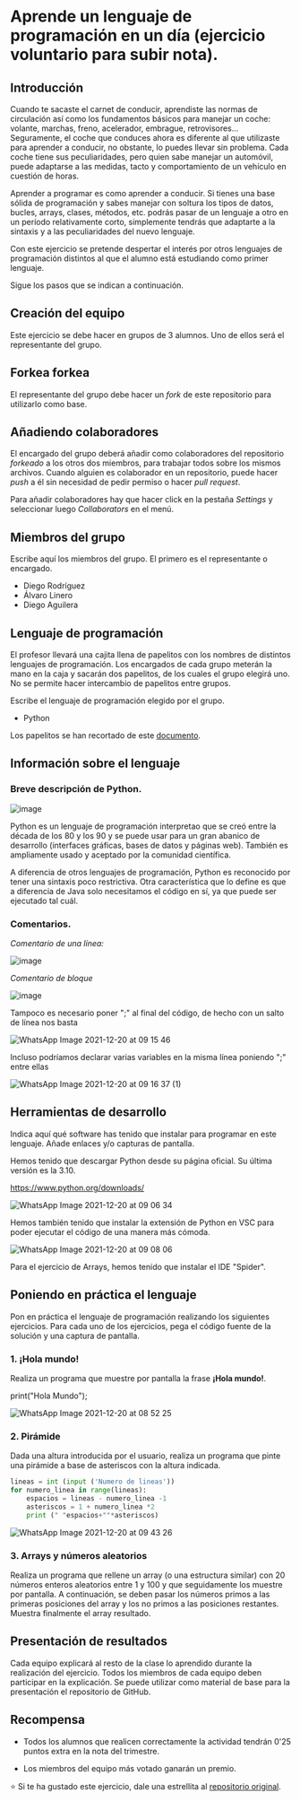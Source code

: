 # Aprende un lenguaje de programación en un día (ejercicio voluntario para subir nota).

## Introducción

Cuando te sacaste el carnet de conducir, aprendiste las normas de circulación así como los fundamentos básicos para manejar un coche: volante, marchas, freno, acelerador, embrague, retrovisores... Seguramente, el coche que conduces ahora es diferente al que utilizaste para aprender a conducir, no obstante, lo puedes llevar sin problema. Cada coche tiene sus peculiaridades, pero quien sabe manejar un automóvil, puede adaptarse a las medidas, tacto y comportamiento de un vehículo en cuestión de horas.

Aprender a programar es como aprender a conducir. Si tienes una base sólida de programación y sabes manejar con soltura los tipos de datos, bucles, arrays, clases, métodos, etc. podrás pasar de un lenguaje a otro en un período relativamente corto, simplemente tendrás que adaptarte a la sintaxis y a las peculiaridades del nuevo lenguaje.

Con este ejercicio se pretende despertar el interés por otros lenguajes de programación distintos al que el alumno está estudiando como primer lenguaje.

Sigue los pasos que se indican a continuación.

## Creación del equipo

Este ejercicio se debe hacer en grupos de 3 alumnos. Uno de ellos será el representante del grupo.

## Forkea forkea

El representante del grupo debe hacer un *fork* de este repositorio para utilizarlo como base.

## Añadiendo colaboradores

El encargado del grupo deberá añadir como colaboradores del repositorio *forkeado* a los otros dos miembros, para trabajar todos sobre los mismos archivos. Cuando alguien es colaborador en un repositorio, puede hacer *push* a él sin necesidad de pedir permiso o hacer *pull request*.

Para añadir colaboradores hay que hacer click en la pestaña *Settings* y seleccionar luego *Collaborators* en el menú.

## Miembros del grupo

Escribe aquí los miembros del grupo. El primero es el representante o encargado.

* Diego Rodríguez
* Álvaro Linero
* Diego Aguilera

## Lenguaje de programación

El profesor llevará una cajita llena de papelitos con los nombres de distintos lenguajes de programación. Los encargados de cada grupo meterán la mano en la caja y sacarán dos papelitos, de los cuales el grupo elegirá uno. No se permite hacer intercambio de papelitos entre grupos.

Escribe el lenguaje de programación elegido por el grupo.

* Python

Los papelitos se han recortado de este [documento](lenguajes_de_programacion.pdf).

## Información sobre el lenguaje



### Breve descripción de Python.
![image](https://user-images.githubusercontent.com/91873599/146731638-cd1a9b66-e1b8-462d-9bf7-26787127e9fd.png)

Python es un lenguaje de programación interpretao que se creó entre la década de los 80 y los 90 y se puede usar para un gran abanico de desarrollo (interfaces gráficas, bases de datos y páginas web). También es ampliamente usado y aceptado por la comunidad científica. 

A diferencia de otros lenguajes de programación, Python es reconocido por tener una sintaxis poco restrictiva. Otra característica que lo define es que a diferencia de Java solo necesitamos el código en sí, ya que puede ser ejecutado tal cuál.

### Comentarios.

_Comentario de una línea:_


![image](https://user-images.githubusercontent.com/91873599/146732844-73963d1e-65d8-40c7-a825-95daae075117.png)

_Comentario de bloque_


![image](https://user-images.githubusercontent.com/91873599/146732865-cf1ea983-4df9-44d0-8cd9-a86555ce9035.png)

Tampoco es necesario poner ";" al final del código, de hecho con un salto de línea nos basta

![WhatsApp Image 2021-12-20 at 09 15 46](https://user-images.githubusercontent.com/91873618/146735730-9cc1ca2b-08ad-43c9-a4fd-63f58a156b00.jpeg)

Incluso podríamos declarar varias variables en la misma línea poniendo ";" entre ellas

![WhatsApp Image 2021-12-20 at 09 16 37 (1)](https://user-images.githubusercontent.com/91873618/146735770-5c3f9d7e-8124-458b-8d63-62ebccfa54fd.jpeg)


## Herramientas de desarrollo

Indica aquí qué software has tenido que instalar para programar en este lenguaje. Añade enlaces y/o capturas de pantalla.

Hemos tenido que descargar Python desde su página oficial. Su última versión es la 3.10.

https://www.python.org/downloads/

![WhatsApp Image 2021-12-20 at 09 06 34](https://user-images.githubusercontent.com/91873618/146734543-975dd68a-650a-4711-a20a-b5950d0a3553.jpeg)


Hemos también tenido que instalar la extensión de Python en VSC para poder ejecutar el código de una manera más cómoda.


![WhatsApp Image 2021-12-20 at 09 08 06](https://user-images.githubusercontent.com/91873618/146734638-33b66c6a-c30c-48a7-9709-790ee3c94e07.jpeg)

Para el ejercicio de Arrays, hemos tenido que instalar el IDE "Spider". 


## Poniendo en práctica el lenguaje

Pon en práctica el lenguaje de programación realizando los siguientes ejercicios. Para cada uno de los ejercicios, pega el código fuente de la solución y una captura de pantalla.

### 1. ¡Hola mundo!

Realiza un programa que muestre por pantalla la frase **¡Hola mundo!**.

print("Hola Mundo");



![WhatsApp Image 2021-12-20 at 08 52 25](https://user-images.githubusercontent.com/91873618/146733946-0500aca3-ae63-4fa0-ad02-45e3b8d3718e.jpeg)


### 2. Pirámide

Dada una altura introducida por el usuario, realiza un programa que pinte una pirámide a base de asteriscos con la altura indicada.

```python
lineas = int (input ('Numero de lineas'))
for numero_linea in range(lineas):
    espacios = lineas - numero_linea -1
    asteriscos = 1 + numero_linea *2
    print (" "espacios+""*asteriscos)
```

![WhatsApp Image 2021-12-20 at 09 43 26](https://user-images.githubusercontent.com/91873618/146738188-1bda3b49-f104-4984-b535-cca75b737c7d.jpeg)



### 3. Arrays y números aleatorios

Realiza un programa que rellene un array (o una estructura similar) con 20 números enteros aleatorios entre 1 y 100 y que seguidamente los muestre por pantalla. A continuación, se deben pasar los números primos a las primeras posiciones del array y los no primos a las posiciones restantes. Muestra finalmente el array resultado.

## Presentación de resultados

Cada equipo explicará al resto de la clase lo aprendido durante la realización del ejercicio. Todos los miembros de cada equipo deben participar en la explicación. Se puede utilizar como material de base para la presentación el repositorio de GitHub.

## Recompensa

* Todos los alumnos que realicen correctamente la actividad tendrán 0'25 puntos extra en la nota del trimestre.

* Los miembros del equipo más votado ganarán un premio.

:star: Si te ha gustado este ejercicio, dale una estrellita al [repositorio original](https://github.com/LuisJoseSanchez/aprende-un-lenguaje-en-un-dia).

